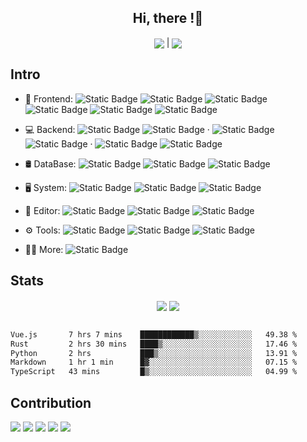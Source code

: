 ## <div align="center">Hi, there !👋 </div>  

<div align="center">
   <a target="_blank" href="https://www.superyy.fun"><img src="https://img.shields.io/badge/superyy.fun-%23555?style=for-the-badge&logo=google%20home" align="center"></a>
   |
<!--    <a href="mailto:syy.apply@outlook.com"><img alt="Static Badge" src="https://img.shields.io/badge/Looking%20For-Job-%230969da?style=for-the-badge&labelColor=%23555555" align="center"></a> -->
<!--    | -->
   <img src="https://komarev.com/ghpvc/?username=wkmyws&&style=for-the-badge&abbreviated=true&label=TOTAL+VIEWS&color=0969da&base=0" align="center" />
</div>

## Intro

- 🚀 Frontend:
  ![Static Badge](https://img.shields.io/badge/JavaScript-%23000?logo=javascript)
  ![Static Badge](https://img.shields.io/badge/TypeScript-%23000?logo=typescript)
  ![Static Badge](https://img.shields.io/badge/React-%23000?logo=react)
  ![Static Badge](https://img.shields.io/badge/Vite-%23000?logo=vite)
  ![Static Badge](https://img.shields.io/badge/Antd-%23000?logo=ant%20design)
  ![Static Badge](https://img.shields.io/badge/Pnpm-%23000?logo=pnpm)

- 💻 Backend:
  ![Static Badge](https://img.shields.io/badge/Java-%23000?logo=openjdk&logoColor=fff)
  ![Static Badge](https://img.shields.io/badge/SpringBoot-%23000?logo=springboot)
  ·
  ![Static Badge](https://img.shields.io/badge/Python-%23000?logo=python)
  ![Static Badge](https://img.shields.io/badge/Flask-%23000?logo=flask)
  ·
  ![Static Badge](https://img.shields.io/badge/Node-%23000?logo=node.js)
  ![Static Badge](https://img.shields.io/badge/Koa-%23000?logo=koa)

- 🛢️ DataBase:
  ![Static Badge](https://img.shields.io/badge/MySQL-%23000?logo=mysql)
  ![Static Badge](https://img.shields.io/badge/SQLite-%23000?logo=sqlite)
  ![Static Badge](https://img.shields.io/badge/Redis-%23000?logo=redis)

- 🖥️ System:
  ![Static Badge](https://img.shields.io/badge/Ubuntu-%23000?logo=ubuntu)
  ![Static Badge](https://img.shields.io/badge/raspi-%23000?logo=raspberry%20pi)
  ![Static Badge](https://img.shields.io/badge/Debian-%23000?logo=debian)

- 📓 Editor:
  ![Static Badge](https://img.shields.io/badge/vscode-%23000?logo=visual-studio-code&logoColor=%2324adf3)
  ![Static Badge](https://img.shields.io/badge/IDEA-%23000?logo=intellij%20idea)
  ![Static Badge](https://img.shields.io/badge/Vim-%23000?logo=vim&logoColor=green)


- ⚙️ Tools:
  ![Static Badge](https://img.shields.io/badge/Git-%23000?logo=git)
  ![Static Badge](https://img.shields.io/badge/Docker-%23000?logo=docker)
  ![Static Badge](https://img.shields.io/badge/Nginx-%23000?logo=nginx)

- 🧑‍💻 More:
  ![Static Badge](https://img.shields.io/badge/Rust-%23000?logo=rust)


## Stats  

<div align="center">
  <img src="https://github-readme-stats.vercel.app/api?username=wkmyws&show_icons=true&theme=transparent&count_private=true&line_height=20" align="center" />
  <img src="https://github-readme-stats.vercel.app/api/top-langs/?username=wkmyws&layout=compact&hide=C%23,html,matlab,asp.net,css,Mathematica" align="center" />
</div>  
<br/>  

<!--START_SECTION:waka-->

```txt
Vue.js       7 hrs 7 mins    ████████████▒░░░░░░░░░░░░   49.38 %
Rust         2 hrs 30 mins   ████▒░░░░░░░░░░░░░░░░░░░░   17.46 %
Python       2 hrs           ███▒░░░░░░░░░░░░░░░░░░░░░   13.91 %
Markdown     1 hr 1 min      █▓░░░░░░░░░░░░░░░░░░░░░░░   07.15 %
TypeScript   43 mins         █▒░░░░░░░░░░░░░░░░░░░░░░░   04.99 %
```

<!--END_SECTION:waka-->
  
## Contribution

<div>
   <div>
      <a href="https://github.com/ant-design/ant-design/pull/47567"><img src="https://img.shields.io/badge/Antd-%2347567-%230e80c1?style=flat-square&logo=ant%20design&logoColor=%230969da&labelColor=%23555"></a>
      <a href="https://github.com/ant-design/ant-design/pull/47487"><img src="https://img.shields.io/badge/Antd-%2347487-%230e80c1?style=flat-square&logo=ant%20design&logoColor=%230969da&labelColor=%23555"></a>
      <a href="https://github.com/react-component/tree/pull/806"><img src="https://img.shields.io/badge/tree-%23806-%230e80c1?style=flat-square&logo=react&labelColor=%23555"></a>
      <a href="https://github.com/dmlc/dgl/pull/6319"><img src="https://img.shields.io/badge/dgl.ai-%236319-%230e80c1?style=flat-square&logo=pyg&labelColor=%23555"></a>
      <a href="[https://github.com/pyrossh/rust-embed/pull/253](https://github.com/pyrossh/rust-embed/pull/253)"><img src="https://img.shields.io/badge/rust--embed-%23806-%230e80c1?style=flat-square&logo=rust&labelColor=%23555"></a>
   </div>
</div>


<div align="center">
<!--   Generated using <a href="https://profilinator.rishav.dev/" target="_blank">Github Profilinator</a> -->
</div>
